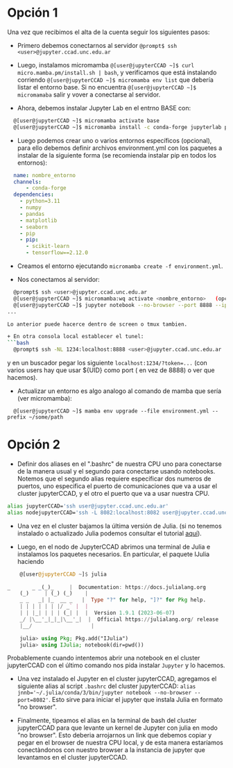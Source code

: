 # Opción 1
Una vez que recibimos el alta de la cuenta seguir los siguientes pasos:

+ Primero debemos conectarnos al servidor `@prompt$ ssh <user>@jupyter.ccad.unc.edu.ar`

+ Luego, instalamos micromamba `@[user@jupyterCCAD ~]$ curl micro.mamba.pm/install.sh | bash`, y verificamos que está instalando corriendo `@[user@jupyterCCAD ~]$ micromamba env list` que debería listar el entorno base. Si no encuentra `@[user@jupyterCCAD ~]$ micromamaba` salir y vover a conectarse al servidor.

+ Ahora, debemos instalar Jupyter Lab en el entrno BASE con:
```bash
  @[user@jupyterCCAD ~]$ micromamba activate base
  @[user@jupyterCCAD ~]$ micromamba install -c conda-forge jupyterlab pip
```

+ Luego podemos crear uno o varios entornos específicos (opcional), para ello debemos definir archivos environment.yml con los paquetes a instalar de la siguiente forma (se recomienda instalar pip en todos los entornos):
```yml
  name: nombre_entorno
  channels:
      - conda-forge
  dependencies:
    - python=3.11
    - numpy
    - pandas
    - matplotlib
    - seaborn
    - pip
    - pip:
      - scikit-learn
      - tensorflow==2.12.0
```

+ Creamos el entorno ejecutando `micromamba create -f environment.yml`.

+ Nos conectamos al servidor:
```bash
  @prompt$ ssh <user>@jupyter.ccad.unc.edu.ar
  @[user@jupyterCCAD ~]$ micromamba:wq activate <nombre_entorno>   (opcinal)
  @[user@jupyterCCAD ~]$ jupyter notebook --no-browser --port 8888 --ip 0.0.0.0
...

Lo anterior puede hacerce dentro de screen o tmux tambien.

+ En otra consola local establecer el tunel:
```bash
  @prompt$ ssh -NL 1234:localhost:8888 <user>@jupyter.ccad.unc.edu.ar
```
y en un buscador pegar los siguiente `localhost:1234/?token=...` (con varios users hay que usar ${UID} como port ( en vez de 8888) o ver que hacemos).

+ Actualizar un entorno es algo analogo al comando de mamba que sería (ver micromamba):
```
  @[user@jupyterCCAD ~]$ mamba env upgrade --file environment.yml --prefix ~/some/path
```


# Opción 2

+ Definir dos aliases en el ".bashrc" de nuestra CPU uno para conectarse de la manera usual y el segundo para conectarse usando notebooks. Notemos que el segundo alias requiere especificar dos numeros de puertos, uno especifica el puerto de comunicaciones que va a usar el cluster jupyterCCAD, y el otro el puerto que va a usar nuestra CPU.
```bash
alias jupyterCCAD='ssh user@jupyter.ccad.unc.edu.ar'
alias nodejupyterCCAD='ssh -L 8082:localhost:8082 user@jupyter.ccad.unc.edu.ar'
```

+ Una vez en el cluster bajamos la última versión de Julia. (si no tenemos instalado o actualizado Julia podemos consultar el tutorial [aquí](https://github.com/mendzmartin/Tutorials/blob/main/src/julia/Julia_installation.md)).

+ Luego, en el nodo de JupyterCCAD abrimos una terminal de Julia e instalamos los paquetes necesarios. En  particular, el paquete IJulia haciendo
```julia
    @[user@jupyterCCAD ~]$ julia
    
_       _ _(_)_     |  Documentation: https://docs.julialang.org
    (_)     | (_) (_)    |
    _ _   _| |_  __ _   |  Type "?" for help, "]?" for Pkg help.
    | | | | | | |/ _` |  |
    | | |_| | | | (_| |  |  Version 1.9.1 (2023-06-07)
    _/ |\__'_|_|_|\__'_|  |  Official https://julialang.org/ release
    |__/                   |

    julia> using Pkg; Pkg.add("IJulia")
    julia> using IJulia; notebook(dir=pwd())
```
Probablemente cuando intentemos abrir una notebook en el cluster jupyterCCAD con el último comando nos pida instalar `Jupyter` y lo hacemos.

+ Una vez instalado el Jupyter en el cluster jupyterCCAD, agregamos el siguiente alias al script `.bashrc` del cluster jupyterCCAD: `alias jnnb='~/.julia/conda/3/bin/jupyter notebook --no-browser --port=8082'`. Esto sirve para iniciar el jupyter que instala Julia en formato "no browser". 

+ Finalmente, tipeamos el alias en la terminal de bash del cluster jupyterCCAD para que levante un kernel de Jupyter con julia en modo "no browser". Esto deberia arrojarnos un link que debemos copiar y pegar en el browser de nuestra CPU local, y de esta manera estaríamos conectàndonos con nuestro browser a la instancia de jupyter que levantamos en el cluster jupyterCCAD.